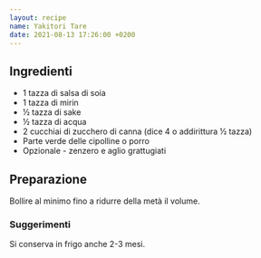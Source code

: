 ```yaml
---
layout: recipe
name: Yakitori Tare
date: 2021-08-13 17:26:00 +0200
---
```


## Ingredienti

- 1 tazza di salsa di soia
- 1  tazza di mirin
- ½ tazza di sake
- ½ tazza di acqua
- 2 cucchiai di zucchero di canna (dice 4 o addirittura ½ tazza)
- Parte verde delle cipolline o porro
- Opzionale - zenzero e aglio grattugiati

## Preparazione

Bollire al minimo fino a ridurre della metà il volume.

### Suggerimenti

Si conserva in frigo anche 2-3 mesi.

